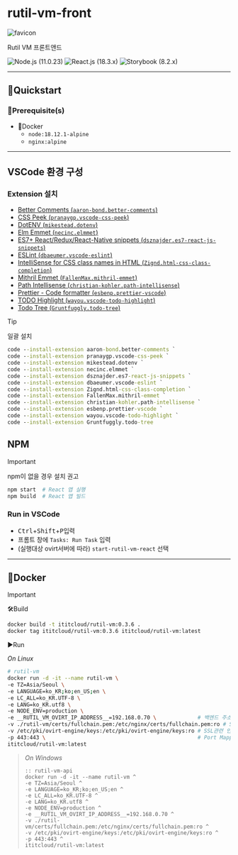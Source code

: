 # rutil-vm-front

![favicon](favicon.ico)
  
Rutil VM 프론트앤드

![Node.js (`11.0.23`)][shield-nodejs]
![React.js (`18.3.x`)][shield-reactjs]
![Storybook (`8.2.x`)][shield-storybook]

---

## 🚀Quickstart

### 🧰Prerequisite(s)

- 🐳Docker
  - `node:18.12.1-alpine`
  - `nginx:alpine`

---

## VSCode 환경 구성

### Extension 설치

- [Better Comments (`aaron-bond.better-comments`)](https://marketplace.visualstudio.com/items?itemName=aaron-bond.better-comments)
- [CSS Peek (`pranaygp.vscode-css-peek`)](https://marketplace.visualstudio.com/items?itemName=pranaygp.vscode-css-peek)
- [DotENV (`mikestead.dotenv`)](https://marketplace.visualstudio.com/items?itemName=mikestead.dotenv)
- [Elm Emmet (`necinc.elmmet`)](https://marketplace.visualstudio.com/items?itemName=necinc.elmmet)
- [ES7+ React/Redux/React-Native snippets (`dsznajder.es7-react-js-snippets`)](https://marketplace.visualstudio.com/items?itemName=dsznajder.es7-react-js-snippets)
- [ESLint (`dbaeumer.vscode-eslint`)](https://marketplace.visualstudio.com/items?itemName=dbaeumer.vscode-eslint)
- [IntelliSense for CSS class names in HTML (`Zignd.html-css-class-completion`)](https://marketplace.visualstudio.com/items?itemName=Zignd.html-css-class-completion)
- [Mithril Emmet (`FallenMax.mithril-emmet`)](https://marketplace.visualstudio.com/items?itemName=FallenMax.mithril-emmet)
- [Path Intellisense (`christian-kohler.path-intellisense`)](https://marketplace.visualstudio.com/items?itemName=christian-kohler.path-intellisense)
- [Prettier - Code formatter (`esbenp.prettier-vscode`)](https://marketplace.visualstudio.com/items?itemName=esbenp.prettier-vscode)
- [TODO Highlight (`wayou.vscode-todo-highlight`)](https://marketplace.visualstudio.com/items?itemName=wayou.vscode-todo-highlight)
- [Todo Tree (`Gruntfuggly.todo-tree`)](https://marketplace.visualstudio.com/items?itemName=Gruntfuggly.todo-tree)

> [!TIP]
> 
> 일괄 설치
> 
> ```bat
> code --install-extension aaron-bond.better-comments `
> code --install-extension pranaygp.vscode-css-peek `
> code --install-extension mikestead.dotenv `
> code --install-extension necinc.elmmet `
> code --install-extension dsznajder.es7-react-js-snippets `
> code --install-extension dbaeumer.vscode-eslint `
> code --install-extension Zignd.html-css-class-completion `
> code --install-extension FallenMax.mithril-emmet `
> code --install-extension christian-kohler.path-intellisense `
> code --install-extension esbenp.prettier-vscode `
> code --install-extension wayou.vscode-todo-highlight `
> code --install-extension Gruntfuggly.todo-tree 
> ```

## NPM

> [!IMPORTANT] 
> 
> npm이 없을 경우 설치 권고
> 
> ```sh
> npm start  # React 앱 실행
> npm build	 # React 앱 빌드
> ```

### Run in VSCode

- <kbd>Ctrl</kbd>+<kbd>Shift</kbd>+<kbd>P</kbd>입력
- 프롬트 창에 `Tasks: Run Task` 입력
- (실행대상 ovirt서버에 따라) `start-rutil-vm-react` 선택


---

## 🐳Docker

> [!IMPORTANT]
> 
> 🛠Build
> 
> ```sh
> docker build -t ititcloud/rutil-vm:0.3.6 .
> docker tag ititcloud/rutil-vm:0.3.6 ititcloud/rutil-vm:latest
> ```
> 
> ▶️Run
> 
> *On Linux*
> 
> ```sh
> # rutil-vm
> docker run -d -it --name rutil-vm \
> -e TZ=Asia/Seoul \
> -e LANGUAGE=ko_KR;ko;en_US;en \
> -e LC_ALL=ko_KR.UTF-8 \
> -e LANG=ko_KR.utf8 \
> -e NODE_ENV=production \                                    
> -e __RUTIL_VM_OVIRT_IP_ADDRESS__=192.168.0.70 \             # 백엔드 주소
> -v ./rutil-vm/certs/fullchain.pem:/etc/nginx/certs/fullchain.pem:ro # SSL 인증서 마운트
> -v /etc/pki/ovirt-engine/keys:/etc/pki/ovirt-engine/keys:ro # SSL관련 인증서 마운트
> -p 443:443 \                                                # Port Mapping
> ititcloud/rutil-vm:latest
> ```

> *On Windows*
> 
> ```batch
> :: rutil-vm-api
> docker run -d -it --name rutil-vm ^
> -e TZ=Asia/Seoul ^
> -e LANGUAGE=ko_KR;ko;en_US;en ^
> -e LC_ALL=ko_KR.UTF-8 ^
> -e LANG=ko_KR.utf8 ^
> -e NODE_ENV=production ^
> -e __RUTIL_VM_OVIRT_IP_ADDRESS__=192.168.0.70 ^
> -v ./rutil-vm/certs/fullchain.pem:/etc/nginx/certs/fullchain.pem:ro ^
> -v /etc/pki/ovirt-engine/keys:/etc/pki/ovirt-engine/keys:ro ^
> -p 443:443 ^
> ititcloud/rutil-vm:latest
> ```

[shield-nodejs]: https://img.shields.io/badge/Node.js-18.12.1-5FA04E?logo=nodedotjs&logoColor=5FA04E&style=flat-square
[shield-reactjs]: https://img.shields.io/badge/React.js-18.3.x-61DAFB?logo=react&logoColor=61DAFB&style=flat-square
[shield-storybook]: https://img.shields.io/badge/Storybook-8.2.x-FF4785?logo=storybook&logoColor=FF4785&style=flat-square
